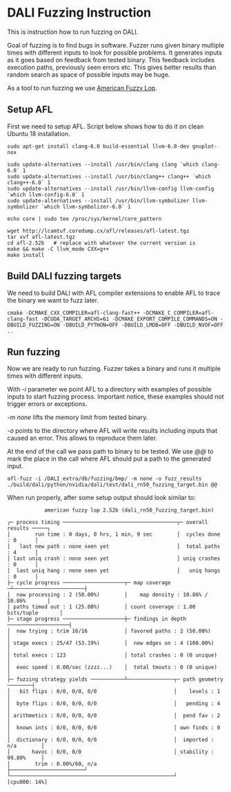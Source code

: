 # DALI Fuzzing Instruction

This is instruction how to run fuzzing on DALI.

Goal of fuzzing is to find bugs in software. Fuzzer runs given binary multiple times with different inputs to look for possible problems. It generates inputs as it goes based on feedback from tested binary. This feedback includes execution paths, previously seen errors etc. This gives better results than random search as space of possible inputs may be huge.

As a tool to run fuzzing we use [American Fuzzy Lop](https://github.com/google/AFL).


## Setup AFL
First we need to setup AFL. Script below shows how to do it on clean Ubuntu 18 installation.
```
sudo apt-get install clang-6.0 build-essential llvm-6.0-dev gnuplot-nox

sudo update-alternatives --install /usr/bin/clang clang `which clang-6.0` 1
sudo update-alternatives --install /usr/bin/clang++ clang++ `which clang++-6.0` 1
sudo update-alternatives --install /usr/bin/llvm-config llvm-config `which llvm-config-6.0` 1
sudo update-alternatives --install /usr/bin/llvm-symbolizer llvm-symbolizer `which llvm-symbolizer-6.0` 1

echo core | sudo tee /proc/sys/kernel/core_pattern

wget http://lcamtuf.coredump.cx/afl/releases/afl-latest.tgz
tar xvf afl-latest.tgz
cd afl-2.52b   # replace with whatever the current version is
make && make -C llvm_mode CXX=g++
make install

```


## Build DALI fuzzing targets

We need to build DALI with AFL compiler extensions to enable AFL to trace the binary we want to fuzz later.
```
cmake -DCMAKE_CXX_COMPILER=afl-clang-fast++ -DCMAKE_C_COMPILER=afl-clang-fast -DCUDA_TARGET_ARCHS=61 -DCMAKE_EXPORT_COMPILE_COMMANDS=ON -DBUILD_FUZZING=ON -DBUILD_PYTHON=OFF -DBUILD_LMDB=OFF -DBUILD_NVOF=OFF ..
```

## Run fuzzing

Now we are ready to run fuzzing. Fuzzer takes a binary and runs it multiple times with different inputs. 

With *-i* parameter we point AFL to a directory with examples of possible inputs to start fuzzing process. Important notice, these examples should not trigger errors or exceptions.

*-m none* lifts the memory limit from tested binary.

*-o* points to the directory where AFL will write results including inputs that caused an error. This allows to reproduce them later.

At the end of the call we pass path to binary to be tested. We use *@@* to mark the place in the call where AFL should put a path to the generated input. 

```
afl-fuzz -i /DALI_extra/db/fuzzing/bmp/ -m none -o fuzz_results ./build/dali/python/nvidia/dali/test/dali_rn50_fuzzing_target.bin @@
```

When run properly, after some setup output should look similar to:

```
            american fuzzy lop 2.52b (dali_rn50_fuzzing_target.bin)

┌─ process timing ─────────────────────────────────────┬─ overall results ─────┐
│        run time : 0 days, 0 hrs, 1 min, 9 sec        │  cycles done : 0      │
│   last new path : none seen yet                      │  total paths : 4      │
│ last uniq crash : none seen yet                      │ uniq crashes : 0      │
│  last uniq hang : none seen yet                      │   uniq hangs : 0      │
├─ cycle progress ────────────────────┬─ map coverage ─┴───────────────────────┤
│  now processing : 2 (50.00%)        │    map density : 10.86% / 10.86%       │
│ paths timed out : 1 (25.00%)        │ count coverage : 1.00 bits/tuple       │
├─ stage progress ────────────────────┼─ findings in depth ────────────────────┤
│  now trying : trim 16/16            │ favored paths : 2 (50.00%)             │
│ stage execs : 25/47 (53.19%)        │  new edges on : 4 (100.00%)            │
│ total execs : 123                   │ total crashes : 0 (0 unique)           │
│  exec speed : 0.00/sec (zzzz...)    │  total tmouts : 0 (0 unique)           │
├─ fuzzing strategy yields ───────────┴───────────────┬─ path geometry ────────┤
│   bit flips : 0/0, 0/0, 0/0                         │    levels : 1          │
│  byte flips : 0/0, 0/0, 0/0                         │   pending : 4          │
│ arithmetics : 0/0, 0/0, 0/0                         │  pend fav : 2          │
│  known ints : 0/0, 0/0, 0/0                         │ own finds : 0          │
│  dictionary : 0/0, 0/0, 0/0                         │  imported : n/a        │
│       havoc : 0/0, 0/0                              │ stability : 99.80%     │
│        trim : 0.00%/60, n/a                         ├────────────────────────┘
└─────────────────────────────────────────────────────┘          [cpu000: 14%]

```
